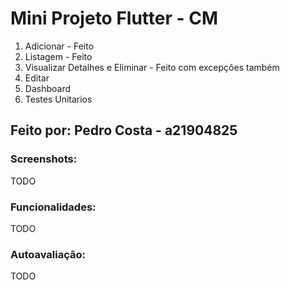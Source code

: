 # Mini Projeto Flutter - CM

1. Adicionar - Feito
2. Listagem - Feito
3. Visualizar Detalhes e Eliminar - Feito com excepções também
4. Editar
5. Dashboard
6. Testes Unitarios

## Feito por: Pedro Costa - a21904825

### Screenshots:

TODO

### Funcionalidades:

TODO

### Autoavaliação:

TODO
